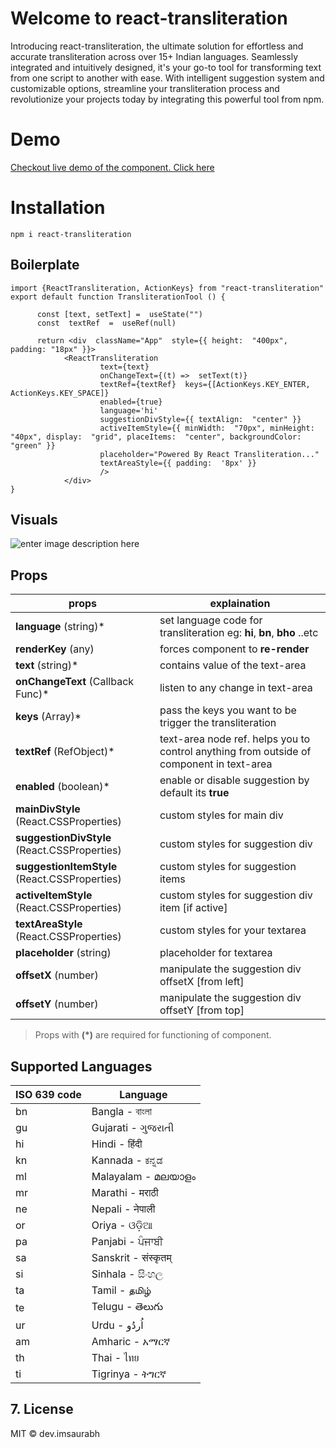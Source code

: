 # Welcome to react-transliteration
Introducing react-transliteration, the ultimate solution for effortless and accurate transliteration across over 15+ Indian languages. Seamlessly integrated and intuitively designed, it's your go-to tool for transforming text from one script to another with ease. With intelligent suggestion system and customizable options, streamline your transliteration process and revolutionize your projects today by integrating this powerful tool from npm.

# Demo

  [Checkout live demo of the component. Click here](https://btyping.online/)

# Installation

    npm i react-transliteration

## Boilerplate

    import {ReactTransliteration, ActionKeys} from "react-transliteration"
    export default function TransliterationTool () {
    
	      const [text, setText] =  useState("")
		  const  textRef  =  useRef(null)
		  
	      return <div  className="App"  style={{ height:  "400px", padding: "18px" }}> 
                <ReactTransliteration 
                        text={text} 
                        onChangeText={(t) =>  setText(t)}
                        textRef={textRef}  keys={[ActionKeys.KEY_ENTER, ActionKeys.KEY_SPACE]}
                        enabled={true}
                        language='hi'
                        suggestionDivStyle={{ textAlign:  "center" }}
                        activeItemStyle={{ minWidth:  "70px", minHeight:  "40px", display:  "grid", placeItems:  "center", backgroundColor:  "green" }}
                        placeholder="Powered By React Transliteration..."
                        textAreaStyle={{ padding:  '8px' }}
                        />
                </div>
    }

## Visuals

![enter image description here](https://res.cloudinary.com/ducgyycpy/image/upload/v1713013463/Macbook-Air-localhost_5_pbf6sz.png)

## Props 

| props| explaination|
|--|--|
| **language** (string)* | set language code for transliteration eg: **hi**, **bn**, **bho** ..etc
| **renderKey** (any) | forces component to **re-render**
| **text** (string)* | contains value of the text-area 
| **onChangeText** (Callback Func)* | listen to any change in text-area
| **keys** (Array)* | pass the keys you want to be trigger the transliteration 
| **textRef** (RefObject)* | text-area node ref. helps you to control anything from outside of component in text-area
| **enabled** (boolean)* | enable or disable suggestion by default its **true**
| **mainDivStyle** (React.CSSProperties) | custom styles for main div
| **suggestionDivStyle** (React.CSSProperties) | custom styles for suggestion div
| **suggestionItemStyle** (React.CSSProperties) | custom styles for suggestion items
| **activeItemStyle** (React.CSSProperties) |custom styles for suggestion div item [if active]
| **textAreaStyle** (React.CSSProperties) | custom styles for your textarea
| **placeholder** (string) | placeholder for textarea
| **offsetX** (number) | manipulate the suggestion div offsetX [from left]
| **offsetY** (number) | manipulate the suggestion div offsetY [from top]

> Props with **(*)** are required for functioning of component.

## Supported Languages 

| ISO 639 code | Language             |
|--------------|----------------------|
|bn            |Bangla - বাংলা       |
|gu            |Gujarati - ગુજરાતી   |
|hi            |Hindi - हिंदी         |
|kn            |Kannada - ಕನ್ನಡ     |
|ml            |Malayalam - മലയാളം  |
|mr            |Marathi - मराठी       |
|ne            |Nepali - नेपाली 	    |
|or            |Oriya - ଓଡ଼ିଆ         |
|pa            |Panjabi - ਪੰਜਾਬੀ      |
|sa            |Sanskrit - संस्कृतम् 	 |
|si            |Sinhala - සිංහල     |
|ta            |Tamil - தமிழ்       |
|te            |Telugu - తెలుగు      |
|ur            |Urdu - اُردُو         |
|am            |Amharic - አማርኛ       |
|th            |Thai - ไทย              |
|ti            |Tigrinya - ትግርኛ        |

## 7. License
MIT © dev.imsaurabh


